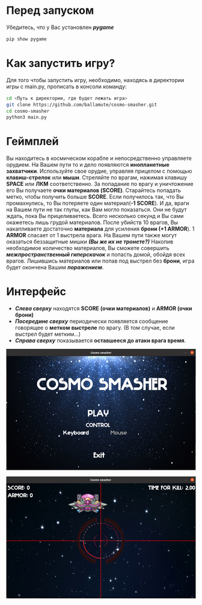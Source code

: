 # Перед запуском
Убедитесь, что у Вас установлен ***pygame***
```bash
pip show pygame
```
# Как запустить игру?
Для того чтобы запустить игру, необходимо, находясь в 
директории игры с main.py, прописать в консоли команду:  
```bash
cd <Путь к директории, где будет лежать игра>
git clone https://github.com/ballamute/cosmo-smasher.git
cd cosmo-smasher
python3 main.py
```
# Геймплей
Вы находитесь в космическом корабле и непосредственно
управляете орудием. На Вашем пути то и дело появляются
**инопланетные захватчики**. Используйте свое орудие, управляя
прицелом с помощью **клавиш-стрелок** или **мыши**. Стреляйте по врагам,
нажимая клавишу **SPACE** или **ЛКМ** соответственно. За попадание по врагу и уничтожение
его Вы получаете **очки материалов (SCORE)**. Старайтесь попадать метко, 
чтобы получить больше **SCORE**. Если получилось так, что Вы 
промахнулись, то Вы потеряете один материал(**-1 SCORE**). И да, враги на Вашем пути 
не так глупы, как Вам могло показаться. Они не будут ждать, 
пока Вы прицеливаетесь. Всего несколько секунд и Вы сами окажетесь лишь
грудой материалов. После убийств 10 врагов, Вы
накапливаете достаточно **материала** для усиления **брони (+1 ARMOR**).
1 **ARMOR** спасает от 1 выстрела врага. 
На Вашем пути также могут оказаться беззащитные мишки ***(Вы же их не тронете?)***
Накопив необходимое количество материалов, Вы сможете совершить 
***межпространственный гиперскачок*** и попасть домой, обойдя всех врагов. 
Лишившись материалов или попав под выстрел без **брони**, игра будет 
окончена Вашим ***поражением***.
# Интерфейс
 - ***Слева сверху*** находятся **SCORE (очки материалов)** и **ARMOR (очки брони)**
 - ***Посередине сверху*** периодически появляется сообщение говорящее о **метком 
   выстреле** по врагу. (В том случае, если выстрел будет метким...)
 - ***Справа сверху*** показывается **оставшееся до атаки врага время**. 

![menu](pics/game_main_menu.png)

![game](pics/screenshot.png)